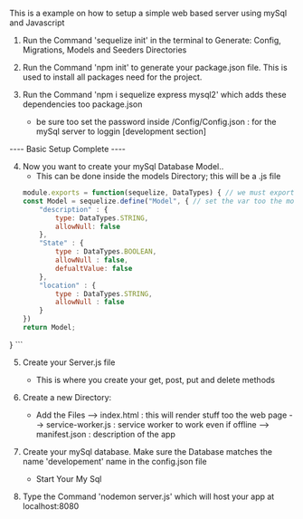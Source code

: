 This is a example on how to setup a simple web based server using mySql and Javascript

1) Run the Command 'sequelize init' in the terminal to Generate: Config, Migrations, Models and Seeders Directories
2) Run the Command 'npm init' to generate your package.json file. This is used to install all packages need for the project.
3) Run the Command 'npm i sequelize express mysql2' which adds these dependencies too package.json

    * be sure too set the password inside /Config/Config.json : for the mySql server to loggin [development section]

---- Basic Setup Complete ----

4) Now you want to create your mySql Database Model..
    - This can be done inside the models Directory; this will be a .js file
    ```javascript
    module.exports = function(sequelize, DataTypes) { // we must export the model
    const Model = sequelize.define("Model", { // set the var too the model defined
        "description" : { 
            type: DataTypes.STRING,
            allowNull: false
        },
        "State" : {
            type : DataTypes.BOOLEAN,
            allowNull : false,
            defualtValue: false
        },
        "location" : {
            type : DataTypes.STRING,
            allowNull : false
        }
    })
   return Model;
}  ```

5) Create your Server.js file
    - This is where you create your get, post, put and delete methods
6) Create a new Directory:
    - Add the Files --> index.html          : this will render stuff too the web page
                    --> service-worker.js   : service worker to work even if offline
                    --> manifest.json       : description of the app

7) Create your mySql database. Make sure the Database matches the name 'developement' name in the config.json file
    - Start Your My Sql 

8) Type the Command 'nodemon server.js' which will host your app at localhost:8080
